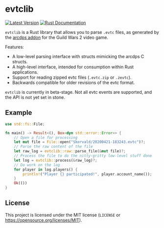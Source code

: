 evtclib
=======

[![Latest Version](https://img.shields.io/crates/v/evtclib.svg)](https://crates.io/crates/evtclib)
[![Rust Documentation](https://img.shields.io/badge/api-rustdoc-blue.svg)](https://docs.rs/evtclib)

`evtclib` is a Rust library that allows you to parse `.evtc` files, as
generated by the [arcdps addon](https://www.deltaconnected.com/arcdps/) for the
Guild Wars 2 video game.

Features:

* A low-level parsing interface with structs mimicking the arcdps C structs.
* A high-level interface, intended for consumption within Rust applications.
* Support for reading zipped evtc files (`.evtc.zip` or `.zevtc`).
* Backwards compatible for older revisions of the evtc format.

`evtclib` is currently in beta-stage. Not all evtc events are supported, and
the API is not yet set in stone.

Example
-------

```rust
use std::fs::File;

fn main() -> Result<(), Box<dyn std::error::Error>> {
    // Open a file for processing
    let mut file = File::open("Skorvald/20200421-183243.evtc")?;
    // Parse the raw content of the file
    let raw_log = evtclib::raw::parse_file(&mut file)?;
    // Process the file to do the nitty-gritty low-level stuff done
    let log = evtclib::process(&raw_log)?;
    // Do work on the log
    for player in log.players() {
        println!("Player {} participated!", player.account_name());
    }
    Ok(())
}
```

License
-------

This project is licensed under the MIT license (`LICENSE` or
https://opensource.org/licenses/MIT).
